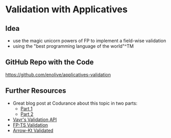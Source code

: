 # Validation with Applicatives

## Idea

- use the magic unicorn powers of FP to implement a field-wise validation
- using the "best programming language of the world"^TM

## GitHub Repo with the Code

https://github.com/enolive/applicatives-validation

## Further Resources

* Great blog post at Codurance about this topic in two parts:
  * [Part 1](https://codurance.com/2017/11/30/applicatives-validation/)
  * [Part 2](https://codurance.com/2018/01/11/applicatives-validation/)
* [Vavr's Validation API](https://www.vavr.io/vavr-docs/#_validation)
* [FP-TS Validation](https://github.com/gcanti/fp-ts/blob/master/src/Validation.ts)
* [Arrow-Kt Validated](https://arrow-kt.io/docs/datatypes/validated/) 
